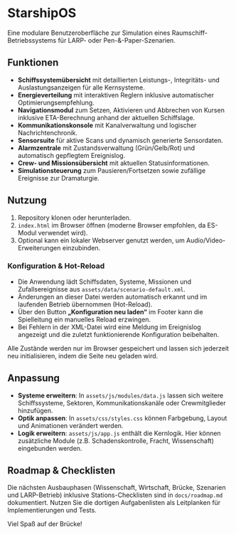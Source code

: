 # StarshipOS

Eine modulare Benutzeroberfläche zur Simulation eines Raumschiff-Betriebssystems für LARP- oder Pen-&-Paper-Szenarien.

## Funktionen

- **Schiffssystemübersicht** mit detaillierten Leistungs-, Integritäts- und Auslastungsanzeigen für alle Kernsysteme.
- **Energieverteilung** mit interaktiven Reglern inklusive automatischer Optimierungsempfehlung.
- **Navigationsmodul** zum Setzen, Aktivieren und Abbrechen von Kursen inklusive ETA-Berechnung anhand der aktuellen Schiffslage.
- **Kommunikationskonsole** mit Kanalverwaltung und logischer Nachrichtenchronik.
- **Sensorsuite** für aktive Scans und dynamisch generierte Sensordaten.
- **Alarmzentrale** mit Zustandsverwaltung (Grün/Gelb/Rot) und automatisch gepflegtem Ereignislog.
- **Crew- und Missionsübersicht** mit aktuellen Statusinformationen.
- **Simulationsteuerung** zum Pausieren/Fortsetzen sowie zufällige Ereignisse zur Dramaturgie.

## Nutzung

1. Repository klonen oder herunterladen.
2. `index.html` im Browser öffnen (moderne Browser empfohlen, da ES-Modul verwendet wird).
3. Optional kann ein lokaler Webserver genutzt werden, um Audio/Video-Erweiterungen einzubinden.

### Konfiguration & Hot-Reload

- Die Anwendung lädt Schiffsdaten, Systeme, Missionen und Zufallsereignisse aus `assets/data/scenario-default.xml`.
- Änderungen an dieser Datei werden automatisch erkannt und im laufenden Betrieb übernommen (Hot-Reload).
- Über den Button **„Konfiguration neu laden“** im Footer kann die Spielleitung ein manuelles Reload erzwingen.
- Bei Fehlern in der XML-Datei wird eine Meldung im Ereignislog angezeigt und die zuletzt funktionierende Konfiguration beibehalten.

Alle Zustände werden nur im Browser gespeichert und lassen sich jederzeit neu initialisieren, indem die Seite neu geladen wird.

## Anpassung

- **Systeme erweitern**: In `assets/js/modules/data.js` lassen sich weitere Schiffssysteme, Sektoren, Kommunikationskanäle oder Crewmitglieder hinzufügen.
- **Optik anpassen**: In `assets/css/styles.css` können Farbgebung, Layout und Animationen verändert werden.
- **Logik erweitern**: `assets/js/app.js` enthält die Kernlogik. Hier können zusätzliche Module (z.B. Schadenskontrolle, Fracht, Wissenschaft) eingebunden werden.

## Roadmap & Checklisten

Die nächsten Ausbauphasen (Wissenschaft, Wirtschaft, Brücke, Szenarien und LARP-Betrieb) inklusive Stations-Checklisten sind in `docs/roadmap.md` dokumentiert. Nutzen Sie die dortigen Aufgabenlisten als Leitplanken für Implementierungen und Tests.

Viel Spaß auf der Brücke!
